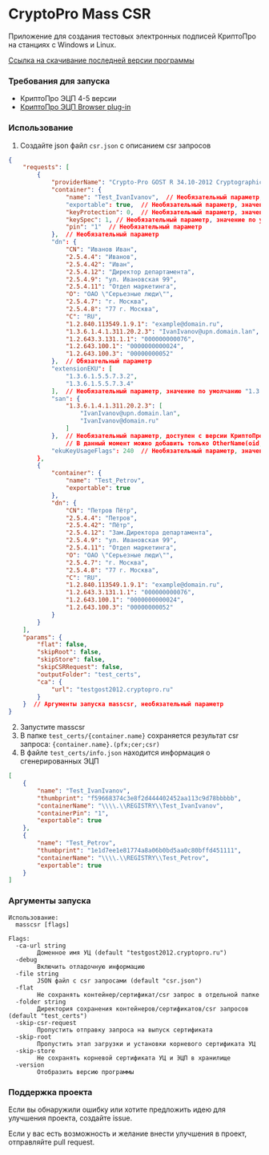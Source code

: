# CryptoPro Mass CSR

Приложение для создания тестовых электронных подписей КриптоПро на станциях с Windows и Linux.

[Ссылка на скачивание последней версии программы](https://github.com/Demetrous-fd/CryptoPro-Mass-CSR/releases/latest)

### Требования для запуска

- КриптоПро ЭЦП 4-5 версии
- [КриптоПро ЭЦП Browser plug-in](https://www.cryptopro.ru/products/cades/plugin)

### Использование

1. Создайте json файл `csr.json` с описанием csr запросов

```json
{
    "requests": [
        {
            "providerName": "Crypto-Pro GOST R 34.10-2012 Cryptographic Service Provider",  // Необязательный параметр
            "container": {
                "name": "Test_IvanIvanov",  // Необязательный параметр, значение по умолчанию Test_{uuid4}
                "exportable": true,  // Необязательный параметр, значение по умолчанию false
                "keyProtection": 0,  // Необязательный параметр, значение по умолчанию 0
                "keySpec": 1, // Необязательный параметр, значение по умолчанию 1 (AT_KEYEXCHANGE)
                "pin": "1"  // Необязательный параметр
            },  // Необязательный параметр
            "dn": {
                "CN": "Иванов Иван",
                "2.5.4.4": "Иванов",
                "2.5.4.42": "Иван",
                "2.5.4.12": "Директор департамента",
                "2.5.4.9": "ул. Ивановская 99",
                "2.5.4.11": "Отдел маркетинга",
                "O": "ОАО \"Серьезные люди\"",
                "2.5.4.7": "г. Москва",
                "2.5.4.8": "77 г. Москва",
                "C": "RU",
                "1.2.840.113549.1.9.1": "example@domain.ru",
                "1.3.6.1.4.1.311.20.2.3": "IvanIvanov@upn.domain.lan",
                "1.2.643.3.131.1.1": "000000000076",
                "1.2.643.100.1": "0000000000024",
                "1.2.643.100.3": "00000000052"
            },  // Обязательный параметр
            "extensionEKU": [
                "1.3.6.1.5.5.7.3.2",
                "1.3.6.1.5.5.7.3.4"
            ],  // Необязательный параметр, значение по умолчанию "1.3.6.1.5.5.7.3.2"
            "san": {
                "1.3.6.1.4.1.311.20.2.3": [
                    "IvanIvanov@upn.domain.lan",
                    "IvanIvanov@domain.ru"
                ]
            },  // Необязательный параметр, доступен с версии КриптоПро CSP 5.0 R4 (сборка 5.0.13300 Uroboros)
                // В данный момент можно добавить только OtherName(oid, value)
            "ekuKeyUsageFlags": 240  // Необязательный параметр, значение по умолчанию 240
        },
        {
            "container": {
                "name": "Test_Petrov",
                "exportable": true
            },
            "dn": {
                "CN": "Петров Пётр",
                "2.5.4.4": "Петров",
                "2.5.4.42": "Пётр",
                "2.5.4.12": "Зам.Директора департамента",
                "2.5.4.9": "ул. Ивановская 99",
                "2.5.4.11": "Отдел маркетинга",
                "O": "ОАО \"Серьезные люди\"",
                "2.5.4.7": "г. Москва",
                "2.5.4.8": "77 г. Москва",
                "C": "RU",
                "1.2.840.113549.1.9.1": "example@domain.ru",
                "1.2.643.3.131.1.1": "000000000076",
                "1.2.643.100.1": "0000000000024",
                "1.2.643.100.3": "00000000052"
            }
        }
    ],
    "params": {
        "flat": false,
        "skipRoot": false,
        "skipStore": false,
        "skipCSRRequest": false,
        "outputFolder": "test_certs",
        "ca": {
            "url": "testgost2012.cryptopro.ru"
        }
    }  // Аргументы запуска masscsr, необязательный параметр
}
```

2. Запустите masscsr
3. В папке `test_certs/{container.name}` сохраняется результат csr запроса: `{container.name}.(pfx;cer;csr)`
4. В файле `test_certs/info.json` находится информация о сгенерированных ЭЦП
```json
[
	{
		"name": "Test_IvanIvanov",
		"thumbprint": "f59668374c3e8f2d444402452aa113c9d78bbbbb",
		"containerName": "\\\\.\\REGISTRY\\Test_IvanIvanov",
		"containerPin": "1",
		"exportable": true
	},
	{
		"name": "Test_Petrov",
		"thumbprint": "1e1d7ee1e81774a8a06b0bd5aa0c80bffd451111",
		"containerName": "\\\\.\\REGISTRY\\Test_Petrov",
		"exportable": true
	}
]
```

### Аргументы запуска

```shell
Использование:
  masscsr [flags]

Flags:
  -ca-url string
        Доменное имя УЦ (default "testgost2012.cryptopro.ru")
  -debug
        Включить отладочную информацию
  -file string
        JSON файл с csr запросами (default "csr.json")
  -flat
        Не сохранять контейнер/сертификат/csr запрос в отдельной папке
  -folder string
        Директория сохранения контейнеров/сертификатов/csr запросов (default "test_certs")
  -skip-csr-request
        Пропустить отправку запроса на выпуск сертификата
  -skip-root
        Пропустить этап загрузки и установки корневого сертификата УЦ
  -skip-store
        Не сохранять корневой сертификата УЦ и ЭЦП в хранилище
  -version
        Отобразить версию программы
```

### Поддержка проекта

Если вы обнаружили ошибку или хотите предложить идею для улучшения проекта, создайте issue.

Если у вас есть возможность и желание внести улучшения в проект, отправляйте pull request.
